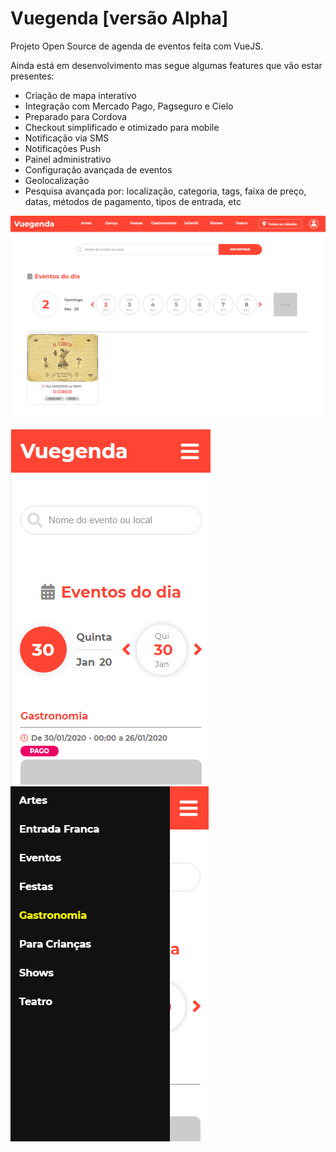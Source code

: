 # Vuegenda [versão Alpha]

Projeto Open Source de agenda de eventos feita com VueJS.

Ainda está em desenvolvimento mas segue algumas features que vão estar presentes:

- Criação de mapa interativo
- Integração com Mercado Pago, Pagseguro e Cielo
- Preparado para Cordova
- Checkout simplificado e otimizado para mobile
- Notificação via SMS
- Notificações Push
- Painel administrativo
- Configuração avançada de eventos
- Geolocalização
- Pesquisa avançada por: localização, categoria, tags, faixa de preço, datas, métodos de pagamento, tipos de entrada, etc

![alt text](https://raw.githubusercontent.com/AlbreisNetwork/agenda/master/screenshot.png?v=2)

![alt text](https://raw.githubusercontent.com/AlbreisNetwork/agenda/master/screenshot-mobile-1.png) ![alt text](https://raw.githubusercontent.com/AlbreisNetwork/agenda/master/screenshot-mobile-2.png)